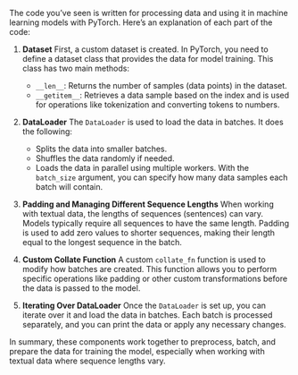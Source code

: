 
The code you’ve seen is written for processing data and using it in machine learning models with PyTorch. Here’s an explanation of each part of the code:

1. **Dataset**
   First, a custom dataset is created. In PyTorch, you need to define a dataset class that provides the data for model training. This class has two main methods:
   - `__len__`: Returns the number of samples (data points) in the dataset.
   - `__getitem__`: Retrieves a data sample based on the index and is used for operations like tokenization and converting tokens to numbers.

2. **DataLoader**
   The `DataLoader` is used to load the data in batches. It does the following:
   - Splits the data into smaller batches.
   - Shuffles the data randomly if needed.
   - Loads the data in parallel using multiple workers.
   With the `batch_size` argument, you can specify how many data samples each batch will contain.

3. **Padding and Managing Different Sequence Lengths**
   When working with textual data, the lengths of sequences (sentences) can vary. Models typically require all sequences to have the same length. Padding is used to add zero values to shorter sequences, making their length equal to the longest sequence in the batch.

4. **Custom Collate Function**
   A custom `collate_fn` function is used to modify how batches are created. This function allows you to perform specific operations like padding or other custom transformations before the data is passed to the model.

5. **Iterating Over DataLoader**
   Once the `DataLoader` is set up, you can iterate over it and load the data in batches. Each batch is processed separately, and you can print the data or apply any necessary changes.

In summary, these components work together to preprocess, batch, and prepare the data for training the model, especially when working with textual data where sequence lengths vary.

